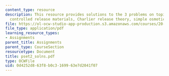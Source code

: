 ```yaml
---
content_type: resource
description: This resource provides solutions to the 3 problems on topics such as
  controlled release materials, Charlier release theory, simple osmotic pump.
file: https://ol-ocw-studio-app-production.s3.amazonaws.com/courses/20-462j-molecular-principles-of-biomaterials-spring-2006/0d4252d863f8b0c3169963e7d2041f07_pset2_solns.pdf
file_type: application/pdf
learning_resource_types:
- Assignments
parent_title: Assignments
parent_type: CourseSection
resourcetype: Document
title: pset2_solns.pdf
type: OCWFile
uid: 0d4252d8-63f8-b0c3-1699-63e7d2041f07
---
```

